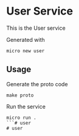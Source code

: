 # User Service

This is the User service

Generated with

```
micro new user
```

## Usage

Generate the proto code

```
make proto
```

Run the service

```
micro run .
```# user
# user

